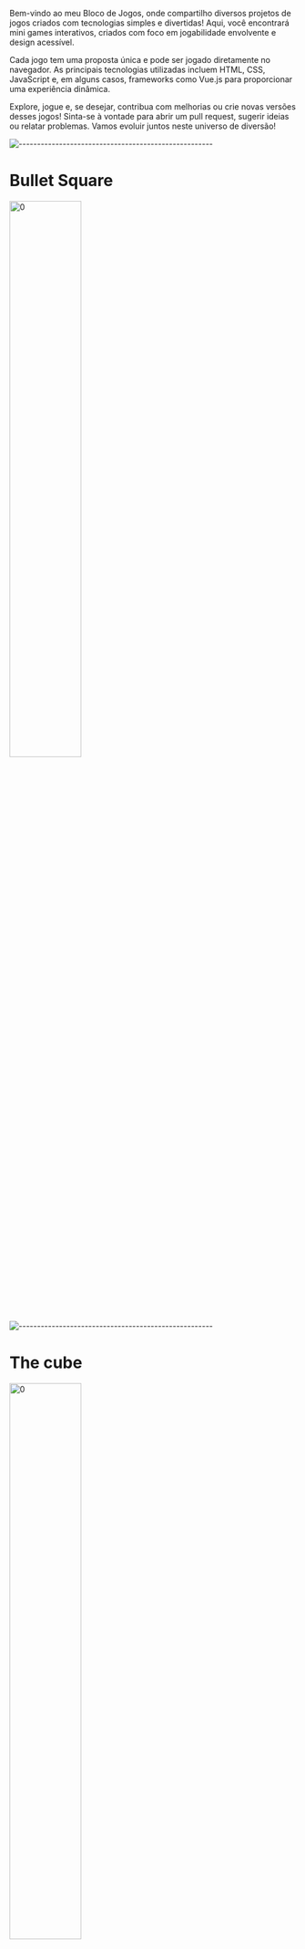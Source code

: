 
Bem-vindo ao meu Bloco de Jogos, onde compartilho diversos projetos de jogos criados com tecnologias simples e divertidas! Aqui, você encontrará mini games interativos, criados com foco em jogabilidade envolvente e design acessível.

Cada jogo tem uma proposta única e pode ser jogado diretamente no navegador. As principais tecnologias utilizadas incluem HTML, CSS, JavaScript e, em alguns casos, frameworks como Vue.js para proporcionar uma experiência dinâmica.

Explore, jogue e, se desejar, contribua com melhorias ou crie novas versões desses jogos! Sinta-se à vontade para abrir um pull request, sugerir ideias ou relatar problemas. Vamos evoluir juntos neste universo de diversão!

![-----------------------------------------------------](https://raw.githubusercontent.com/andreasbm/readme/master/assets/lines/rainbow.png)


# Bullet Square

<img width=50% src="" alt="0">


![-----------------------------------------------------](https://raw.githubusercontent.com/andreasbm/readme/master/assets/lines/rainbow.png)


# The cube 

<img width=50% src="" alt="0">


